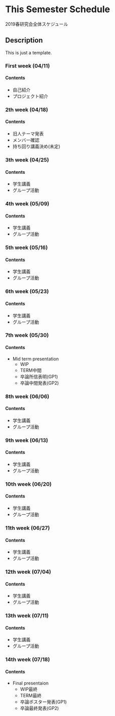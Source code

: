 # This Semester Schedule
2019春研究会全体スケジュール

## Description
This is just a template. 

### First week (04/11)
#### Contents 
- 自己紹介
- プロジェクト紹介

### 2th week (04/18)
#### Contents 
- 旧人テーマ発表
- メンバー確認
- 持ち回り講義決め(未定)

### 3th week (04/25)
#### Contents 
- 学生講義
- グループ活動

### 4th week (05/09)
#### Contents 
- 学生講義
- グループ活動

### 5th week (05/16)
#### Contents 
- 学生講義
- グループ活動

### 6th week (05/23)
#### Contents 
- 学生講義
- グループ活動

### 7th week (05/30)
#### Contents 
- Mid term presentation
  - WIP
  - TERM中間
  - 卒論所信表明(GP1)
  - 卒論中間発表(GP2)

### 8th week (06/06)
#### Contents 
- 学生講義
- グループ活動

### 9th week (06/13)
#### Contents 
- 学生講義
- グループ活動

### 10th week (06/20)
#### Contents 
- 学生講義
- グループ活動

### 11th week (06/27)
#### Contents 
- 学生講義
- グループ活動

### 12th week (07/04)
#### Contents 
- 学生講義
- グループ活動

### 13th week (07/11)
#### Contents 
- 学生講義
- グループ活動

### 14th week (07/18)
#### Contents 
- Final presentaion
  - WIP最終
  - TERM最終
  - 卒論ポスター発表(GP1)
  - 卒論最終発表(GP2)
